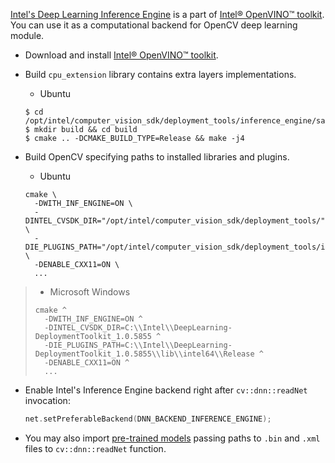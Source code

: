 [Intel's Deep Learning Inference Engine](https://software.intel.com/inference-engine-devguide) is a part of 
[Intel&reg; OpenVINO&trade; toolkit](https://software.intel.com/openvino-toolkit). You can use it as a computational backend for OpenCV deep learning module.

* Download and install [Intel&reg; OpenVINO&trade; toolkit](https://software.seek.intel.com/openvino-toolkit).

* Build `cpu_extension` library contains extra layers implementations.

  * Ubuntu
  ```
  $ cd /opt/intel/computer_vision_sdk/deployment_tools/inference_engine/samples
  $ mkdir build && cd build
  $ cmake .. -DCMAKE_BUILD_TYPE=Release && make -j4
  ```

* Build OpenCV specifying paths to installed libraries and plugins.

  * Ubuntu
  ```
  cmake \
    -DWITH_INF_ENGINE=ON \
    -DINTEL_CVSDK_DIR="/opt/intel/computer_vision_sdk/deployment_tools/" \
    -DIE_PLUGINS_PATH="/opt/intel/computer_vision_sdk/deployment_tools/inference_engine/lib/ubuntu_16.04/intel64/;/opt/intel/computer_vision_sdk/deployment_tools/inference_engine/samples/build/intel64/Release/lib/" \
    -DENABLE_CXX11=ON \
    ...
  ```

>  * Microsoft Windows
>  ```
>  cmake ^
>    -DWITH_INF_ENGINE=ON ^
>    -DINTEL_CVSDK_DIR=C:\\Intel\\DeepLearning-DeploymentToolkit_1.0.5855 ^
>    -DIE_PLUGINS_PATH=C:\\Intel\\DeepLearning-DeploymentToolkit_1.0.5855\\lib\\intel64\\Release ^
>    -DENABLE_CXX11=ON ^
>    ...
>  ```

* Enable Intel's Inference Engine backend right after `cv::dnn::readNet` invocation:
  ```cpp
  net.setPreferableBackend(DNN_BACKEND_INFERENCE_ENGINE);
  ```

* You may also import [pre-trained models](https://software.intel.com/openvino-toolkit/documentation/pretrained-models) passing paths to `.bin` and `.xml` files to `cv::dnn::readNet` function.